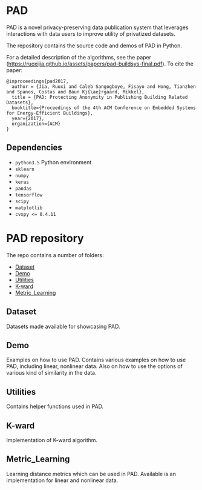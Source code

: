 # PAD
PAD is a novel privacy-preserving data publication system that leverages interactions with data users to improve utility of privatized datasets.

The repository contains the source code and demos of PAD in Python.

For a detailed description of the algorithms, see the paper (https://ruoxijia.github.io/assets/papers/pad-buildsys-final.pdf).
To cite the paper:

```
@inproceedings{pad2017,
  author = {Jia, Ruoxi and Caleb Sangogboye, Fisayo and Hong, Tianzhen and Spanos, Costas and Baun Kj{\ae}rgaard, Mikkel},
  title = {PAD: Protecting Anonymity in Publishing Building Related Datasets},
  booktitle={Proceedings of the 4th ACM Conference on Embedded Systems for Energy-Efficient Buildings},
  year={2017},
  organization={ACM}
}
```

## Dependencies
- `python3.5` Python environment
- `sklearn` 
- `numpy` 
- `keras` 
- `pandas` 
- `tensorflow` 
- `scipy` 
- `matplotlib`
- `cvxpy <= 0.4.11`


# PAD repository
The repo contains a number of folders:
- [Dataset](#dataset)
- [Demo](#demo)
- [Utilities](#utilities)
- [K-ward](#k-ward)
- [Metric_Learning](#metric_Learning)

## Dataset
Datasets made available for showcasing PAD.

## Demo
Examples on how to use PAD.
Contains various examples on how to use PAD, including linear, nonlinear data. Also on how to use the options of various kind of similarity in the data.

## Utilities
Contains helper functions used in PAD.

## K-ward
Implementation of K-ward algorithm.

## Metric_Learning
Learning distance metrics which can be used in PAD.
Available is an implementation for linear and nonlinear data.

